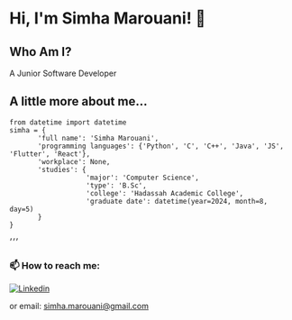 # Hi, I'm Simha Marouani!  👋 #

## Who Am I? ##
A Junior Software Developer

## A little more about me... ##
``` python3
from datetime import datetime
simha = {
       'full name': 'Simha Marouani',
       'programming languages': {'Python', 'C', 'C++', 'Java', 'JS', 'Flutter', 'React'},
       'workplace': None,
       'studies': {
                   'major': 'Computer Science',
                   'type': 'B.Sc',
                   'college': 'Hadassah Academic College',
                   'graduate date': datetime(year=2024, month=8, day=5)                  
       }
}
```
׳׳׳
### 📫 How to reach me: ###
[![Linkedin](https://img.shields.io/badge/LinkedIn-0077B5?style=for-the-badge&logo=linkedin&logoColor=white)](https://www.linkedin.com/in/simha-marouani/)

or email: simha.marouani@gmail.com
